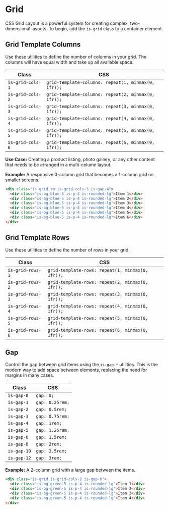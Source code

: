 # Grid

CSS Grid Layout is a powerful system for creating complex, two-dimensional layouts. To begin, add the `is-grid` class to a container element.

## Grid Template Columns

Use these utilities to define the number of columns in your grid. The columns will have equal width and take up all available space.

| Class | CSS | 
| --- | --- |
| `is-grid-cols-1` | `grid-template-columns: repeat(1, minmax(0, 1fr));` |
| `is-grid-cols-2` | `grid-template-columns: repeat(2, minmax(0, 1fr));` |
| `is-grid-cols-3` | `grid-template-columns: repeat(3, minmax(0, 1fr));` |
| `is-grid-cols-4` | `grid-template-columns: repeat(4, minmax(0, 1fr));` |
| `is-grid-cols-5` | `grid-template-columns: repeat(5, minmax(0, 1fr));` |
| `is-grid-cols-6` | `grid-template-columns: repeat(6, minmax(0, 1fr));` |

**Use Case:** Creating a product listing, photo gallery, or any other content that needs to be arranged in a multi-column layout.

**Example:** A responsive 3-column grid that becomes a 1-column grid on smaller screens.
```html
<div class="is-grid sm:is-grid-cols-3 is-gap-4">
  <div class="is-bg-blue-5 is-p-4 is-rounded-lg">Item 1</div>
  <div class="is-bg-blue-5 is-p-4 is-rounded-lg">Item 2</div>
  <div class="is-bg-blue-5 is-p-4 is-rounded-lg">Item 3</div>
  <div class="is-bg-blue-5 is-p-4 is-rounded-lg">Item 4</div>
  <div class="is-bg-blue-5 is-p-4 is-rounded-lg">Item 5</div>
  <div class="is-bg-blue-5 is-p-4 is-rounded-lg">Item 6</div>
</div>
```

## Grid Template Rows

Use these utilities to define the number of rows in your grid.

| Class | CSS | 
| --- | --- |
| `is-grid-rows-1` | `grid-template-rows: repeat(1, minmax(0, 1fr));` |
| `is-grid-rows-2` | `grid-template-rows: repeat(2, minmax(0, 1fr));` |
| `is-grid-rows-3` | `grid-template-rows: repeat(3, minmax(0, 1fr));` |
| `is-grid-rows-4` | `grid-template-rows: repeat(4, minmax(0, 1fr));` |
| `is-grid-rows-5` | `grid-template-rows: repeat(5, minmax(0, 1fr));` |
| `is-grid-rows-6` | `grid-template-rows: repeat(6, minmax(0, 1fr));` |

## Gap

Control the gap between grid items using the `is-gap-*` utilities. This is the modern way to add space between elements, replacing the need for margins in many cases.

| Class | CSS | 
| --- | --- |
| `is-gap-0` | `gap: 0;` |
| `is-gap-1` | `gap: 0.25rem;` |
| `is-gap-2` | `gap: 0.5rem;` |
| `is-gap-3` | `gap: 0.75rem;` |
| `is-gap-4` | `gap: 1rem;` |
| `is-gap-5` | `gap: 1.25rem;` |
| `is-gap-6` | `gap: 1.5rem;` |
| `is-gap-8` | `gap: 2rem;` |
| `is-gap-10` | `gap: 2.5rem;` |
| `is-gap-12` | `gap: 3rem;` |

**Example:** A 2-column grid with a large gap between the items.
```html
<div class="is-grid is-grid-cols-2 is-gap-8">
  <div class="is-bg-green-5 is-p-4 is-rounded-lg">Item 1</div>
  <div class="is-bg-green-5 is-p-4 is-rounded-lg">Item 2</div>
  <div class="is-bg-green-5 is-p-4 is-rounded-lg">Item 3</div>
  <div class="is-bg-green-5 is-p-4 is-rounded-lg">Item 4</div>
</div>
```